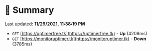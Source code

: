 # 📖 Summary
Last updated: **11/29/2021, 11:38:19 PM**

- `GET` [https://uptimerfree.tk](https://uptimerfree.tk) - **Up** (4208ms)
- `GET` [https://monitoruptimer.tk](https://monitoruptimer.tk) - **Down** (3785ms)
